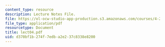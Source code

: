 ```yaml
---
content_type: resource
description: Lecture Notes File.
file: https://ol-ocw-studio-app-production.s3.amazonaws.com/courses/4-273-introduction-to-design-inquiry-fall-2004/d370bf1b274f7edba2e237c8338e8200_lect04.pdf
file_type: application/pdf
resourcetype: Document
title: lect04.pdf
uid: d370bf1b-274f-7edb-a2e2-37c8338e8200
---
```

